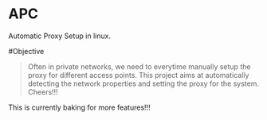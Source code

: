 # APC
Automatic Proxy Setup in linux.
                                                                                                                               
#Objective                                                                                                                     
>Often in private networks, we need to everytime manually setup the proxy for different access points. This project aims at automatically detecting the network properties and setting the proxy for the system. Cheers!!!                                 


This is currently baking for more features!!!

